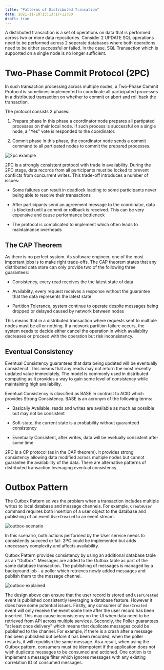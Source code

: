 ```yaml
---
title: "Patterns of Distributed Transation"
date: 2021-11-10T15:13:17+11:00
draft: true
---
```


A distributed transaction is a set of operations on data that is performed across two or more data repositories. Consider 2 UPDATE SQL operations need to be performed across 2 seperate databases where both operations need to be either successful or failed. In the case, SQL Transaction which is supported on a single node is no longer sufficient.

# Two-Phase Commit Protocol (2PC)

In such transaction processing across multiple nodes, a Two-Phase Commit Protocol is sometimes implemented to coordinate all participated processes in a distributed transaction on whether to commit or abort and roll back the transaction.

The protocol consists 2 phases:

1. Prepare phase
In this phase a coordinator node prepares all partipated processes on their local node. If such process is successful on a single node, a "Yes" vote is responded to the coordinator.

2. Commit phase
In this phase, the coordinator node sends a commit command to all partipated nodes to commit the prepared processes.

![2pc example](https://jgao.io/2pc-example.png)

2PC is a strongly consistent protocol with trade in availability. During the 2PC stage, data records from all participants must be locked to prevent conflicts from concurrent writes. This trade-off introduces a number of issues:

- Some failures can result in deadlock leading to some participants never being able to resolve their transactions

- After participants send an agreement message to the coordinator, data is blocked until a commit or rollback is received. This can be very expensive and cause performance bottleneck

- The protocol is complicated to implement which often leads to maintainance overheads

## The CAP Theorem

As there is no perfect system. As software engineer, one of the most important jobs is to make right trade-offs. The CAP theorem states that any distributed data store can only provide two of the following three guarantees:

- Consistency, every read receives the the latest state of data

- Availablity, every request receives a response without the guarantee that the data represents the latest state

- Partition Tolerance, system continue to operate despite messages being dropped or delayed caused by network between nodes

This means that in a distributed transaction where requests sent to multiple nodes must be all or nothing. If a network partition failure occurs, the system needs to decide either cancel the operation in which availablity decreases or proceed with the operation but risk inconsistency.

## Eventual Consistency

Eventual Consistency guarantees that data being updated will be eventually consistenct. This means that any reads may not return the most recently updated value immediately. The model is commonly used in distributed computing as it provides a way to gain some level of consistency while maintaining high availability. 

Eventual Consistency is classified as BASE in contrast to ACID which provides Strong Consistency. BASE is an acronym of the following terms:

- Basically Available, reads and writes are available as much as possible but may not be consistent

- Soft-state, the current state is a probability without guaranteed consistency

- Eventually Consistent, after writes, data will be evetually consistent after some time

2PC is a CP protocol (as in the CAP theorem). It provides strong consistency allowing data modified across multiple nodes but cannot guarantee the availability of the data. There are alternative patterns of distributed transaction leveraging eventual consistency.

# Outbox Pattern

The Outbox Pattern solves the problem when a transaction includes multiple writes to local database and message channels. For example, `CreateUser` command requires both insertion of a user object to the database and publishing of an event `UserCreated` to an event stream.

![outbox-scenario](https://jgao.io/outbox-example-1.png)

In this scenario, both actions performed by the User service needs to consistently succeed or fail. 2PC could be implemented but adds unecessary complexity and affects availability.

Outbox Pattern provides consistency by using an additional database table as an "Outbox". Messages are added to the Outbox table as part of the same database transaction. The publishing of messages is managed by a background job - a poller which retrieves newly added messages and publish them to the message channel.

![outbox-explained](https://jgao.io/outbox-example-2.png)

The design above can ensure that the user record is stored and `UserCreated` event is published consistently leveraging a database feature. However it does have some potential issues. Firstly, any consumer of `UserCreated` event will only receive the event some time after the user record has been inserted. This may cause inconsistency on the UI when data need to be retrieved from API across multiple services. Secondly, the Poller guarantees "at least once delivery" which means that duplicate messages could be published to the channel. For example, if there is a crash after a message has been published but before it has been recorded, when the poller restarts, it will republish the same message. As a result, when using the Outbox pattern, consumers must be idempotent if the application does not wish duplicate messages to be consumed and actioned. One option is to implement a message filter which ignores messages with any existing correlation ID of consumed messages.